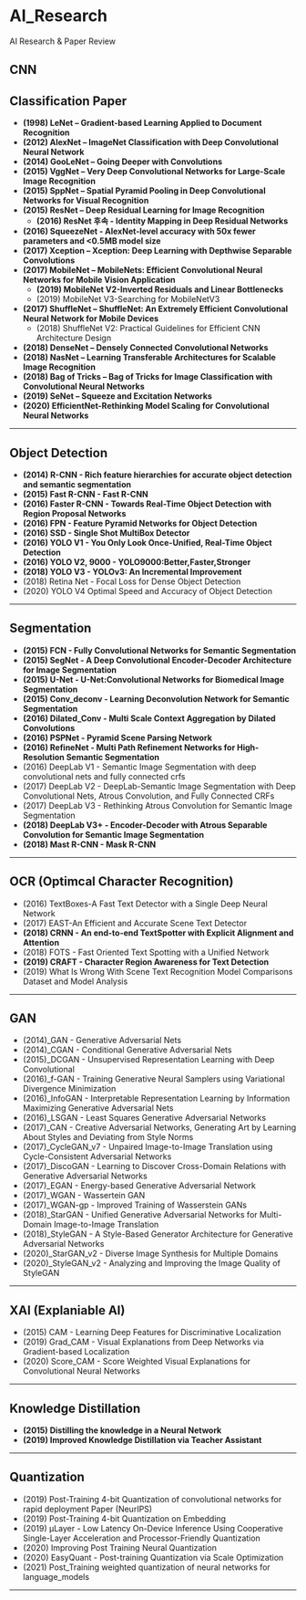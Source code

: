 # AI_Research
AI Research & Paper Review


## CNN 

## Classification Paper
- **(1998) LeNet – Gradient-based Learning Applied to Document Recognition**
- **(2012) AlexNet – ImageNet Classification with Deep Convolutional Neural Network**
- **(2014) GooLeNet – Going Deeper with Convolutions**
- **(2015) VggNet – Very Deep Convolutional Networks for Large-Scale Image Recognition**
- **(2015) SppNet – Spatial Pyramid Pooling in Deep Convolutional Networks for Visual Recognition**
- **(2015) ResNet – Deep Residual Learning for Image Recognition**
  - **(2016) ResNet 후속 - Identity Mapping in Deep Residual Networks**
- **(2016) SqueezeNet - AlexNet-level accuracy with 50x fewer parameters and <0.5MB model size**
- **(2017) Xception – Xception: Deep Learning with Depthwise Separable Convolutions**
- **(2017) MobileNet – MobileNets: Efficient Convolutional Neural Networks for Mobile Vision Application**
  - **(2019) MobileNet V2-Inverted Residuals and Linear Bottlenecks**
  - (2019) MobileNet V3-Searching for MobileNetV3
- **(2017) ShuffleNet – ShuffleNet: An Extremely Efficient Convolutional Neural Network for Mobile Devices**
  - (2018) ShuffleNet V2: Practical Guidelines for Efficient CNN Architecture Design
- **(2018) DenseNet – Densely Connected Convolutional Networks**
- **(2018) NasNet – Learning Transferable Architectures for Scalable Image Recognition**
- **(2018) Bag of Tricks – Bag of Tricks for Image Classification with Convolutional Neural Networks**
- **(2019) SeNet – Squeeze and Excitation Networks**
- **(2020) EfficientNet-Rethinking Model Scaling for Convolutional Neural Networks**

<hr>

## Object Detection
- **(2014) R-CNN - Rich feature hierarchies for accurate object detection and semantic segmentation**
- **(2015) Fast R-CNN  - Fast R-CNN**
- **(2016) Faster R-CNN - Towards Real-Time Object Detection with Region Proposal Networks**
- **(2016) FPN - Feature Pyramid Networks for Object Detection**
- **(2016) SSD - Single Shot MultiBox Detector**
- **(2016) YOLO V1 - You Only Look Once-Unified, Real-Time Object Detection**
- **(2016) YOLO V2, 9000 - YOLO9000:Better,Faster,Stronger**
- **(2018) YOLO V3 - YOLOv3: An Incremental Improvement**
- (2018) Retina Net - Focal Loss for Dense Object Detection 
- (2020) YOLO V4 Optimal Speed and Accuracy of Object Detection 

<hr>

## Segmentation
- **(2015) FCN - Fully Convolutional Networks for Semantic Segmentation**
- **(2015) SegNet - A Deep Convolutional Encoder-Decoder Architecture for Image Segmentation**
- **(2015) U-Net - U-Net:Convolutional Networks for Biomedical Image Segmentation**
- **(2015) Conv_deconv - Learning Deconvolution Network for Semantic Segmentation**
- **(2016) Dilated_Conv - Multi Scale Context Aggregation by Dilated Convolutions**
- **(2016) PSPNet - Pyramid Scene Parsing Network**
- **(2016) RefineNet - Multi Path Refinement Networks for High-Resolution Semantic Segmentation**
- (2016) DeepLab V1 - Semantic Image Segmentation with deep convolutional nets and fully connected crfs
- (2017) DeepLab V2 - DeepLab-Semantic Image Segmentation with Deep Convolutional Nets, Atrous Convolution, and Fully Connected CRFs
- (2017) DeepLab V3 - Rethinking Atrous Convolution for Semantic Image Segmentation
- **(2018) DeepLab V3+ - Encoder-Decoder with Atrous Separable Convolution for Semantic Image Segmentation**
- **(2018) Mast R-CNN - Mask R-CNN**

<hr>

## OCR (Optimcal Character Recognition)
- (2016) TextBoxes-A Fast Text Detector with a Single Deep Neural Network
- (2017) EAST-An Efficient and Accurate Scene Text Detector
- **(2018) CRNN - An end-to-end TextSpotter with Explicit Alignment and Attention**
- (2018) FOTS - Fast Oriented Text Spotting with a Unified Network
- **(2019) CRAFT - Character Region Awareness for Text Detection**
- (2019) What Is Wrong With Scene Text Recognition Model Comparisons Dataset and Model Analysis

<hr>


## GAN
- (2014)_GAN - Generative Adversarial Nets
- (2014)_CGAN - Conditional Generative Adversarial Nets
- (2015)_DCGAN - Unsupervised Representation Learning with Deep Convolutional 
- (2016)_f-GAN - Training Generative Neural Samplers using Variational Divergence Minimization
- (2016)_InfoGAN - Interpretable Representation Learning by Information Maximizing Generative Adversarial Nets
- (2016)_LSGAN - Least Squares Generative Adversarial Networks
- (2017)_CAN - Creative Adversarial Networks, Generating Art by Learning About Styles and Deviating from Style Norms
- (2017)_CycleGAN_v7 - Unpaired Image-to-Image Translation using Cycle-Consistent Adversarial Networks
- (2017)_DiscoGAN - Learning to Discover Cross-Domain Relations with Generative Adversarial Networks
- (2017)_EGAN - Energy-based Generative Adversarial Network
- (2017)_WGAN - Wassertein GAN
- (2017)_WGAN-gp - Improved Training of Wasserstein GANs
- (2018)_StarGAN - Unified Generative Adversarial Networks for Multi-Domain Image-to-Image Translation
- (2018)_StyleGAN - A Style-Based Generator Architecture for Generative Adversarial Networks
- (2020)_StarGAN_v2 - Diverse Image Synthesis for Multiple Domains
- (2020)_StyleGAN_v2 - Analyzing and Improving the Image Quality of StyleGAN

<hr>


## XAI (Explaniable AI)
- (2015) CAM - Learning Deep Features for Discriminative Localization
- (2019) Grad_CAM - Visual Explanations from Deep Networks via Gradient-based Localization
- (2020) Score_CAM - Score Weighted Visual Explanations for Convolutional Neural Networks

<hr>


## Knowledge Distillation
- **(2015) Distilling the knowledge in a Neural Network**
- **(2019) Improved Knowledge Distillation via Teacher Assistant**

<hr>


## Quantization
- (2019) Post-Training 4-bit Quantization of convolutional networks for rapid deployment Paper (NeurIPS)
- (2019) Post-Training 4-bit Quantization on Embedding
- (2019) µLayer - Low Latency On-Device Inference Using Cooperative Single-Layer Acceleration and Processor-Friendly Quantization
- (2020) Improving Post Training Neural Quantization
- (2020) EasyQuant - Post-training Quantization via Scale Optimization
- (2021) Post_Training weighted quantization of neural networks for language_models

<hr>
